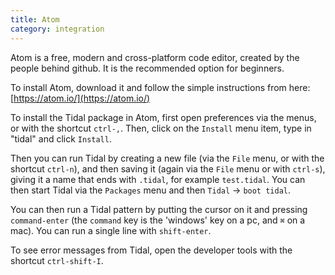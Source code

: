 ```yaml
---
title: Atom
category: integration
---
```


Atom is a free, modern and cross-platform code editor, created by the
people behind github. It is the recommended option for beginners.

To install Atom, download it and follow the simple instructions from
here:
  [https://atom.io/](https://atom.io/)

To install the Tidal package in Atom, first open preferences via the
menus, or with the shortcut `ctrl-,`. Then, click on the `Install`
menu item, type in "tidal" and click `Install`.

Then you can run Tidal by creating a new file (via the `File` menu, or
with the shortcut `ctrl-n`), and then saving it (again via the `File`
menu or with `ctrl-s`), giving it a name that ends with `.tidal`, for
example `test.tidal`. You can then start Tidal via the `Packages` menu
and then `Tidal` -> `boot tidal`.

You can then run a Tidal pattern by putting the cursor on it and
pressing `command-enter` (the `command` key is the 'windows' key on a
pc, and `⌘` on a mac). You can run a single line with `shift-enter`.

To see error messages from Tidal, open the developer tools with the
shortcut `ctrl-shift-I`.
